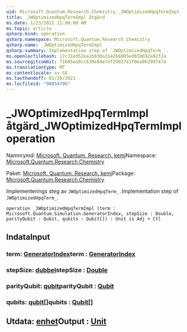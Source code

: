 ```yaml
---
uid: Microsoft.Quantum.Research.Chemistry._JWOptimizedHpqTermImpl
title: _JWOptimizedHpqTermImpl åtgärd
ms.date: 1/23/2021 12:00:00 AM
ms.topic: article
qsharp.kind: operation
qsharp.namespace: Microsoft.Quantum.Research.Chemistry
qsharp.name: _JWOptimizedHpqTermImpl
qsharp.summary: Implementation step of `JWOptimizedHpqTerm_`.
ms.openlocfilehash: 17c31ed52ea2b830a314266005ed65b692a92f2a
ms.sourcegitcommit: 71605ea9cc630e84e7ef29027e1f0ea06299747e
ms.translationtype: MT
ms.contentlocale: sv-SE
ms.lasthandoff: 01/26/2021
ms.locfileid: "98854796"
---
```

# <a name="_jwoptimizedhpqtermimpl-operation"></a><span data-ttu-id="3da79-102">_JWOptimizedHpqTermImpl åtgärd</span><span class="sxs-lookup"><span data-stu-id="3da79-102">_JWOptimizedHpqTermImpl operation</span></span>

<span data-ttu-id="3da79-103">Namnrymd: [Microsoft. Quantum. Research. kemi](xref:Microsoft.Quantum.Research.Chemistry)</span><span class="sxs-lookup"><span data-stu-id="3da79-103">Namespace: [Microsoft.Quantum.Research.Chemistry](xref:Microsoft.Quantum.Research.Chemistry)</span></span>

<span data-ttu-id="3da79-104">Paket: [Microsoft. Quantum. Research. kemi](https://nuget.org/packages/Microsoft.Quantum.Research.Chemistry)</span><span class="sxs-lookup"><span data-stu-id="3da79-104">Package: [Microsoft.Quantum.Research.Chemistry](https://nuget.org/packages/Microsoft.Quantum.Research.Chemistry)</span></span>


<span data-ttu-id="3da79-105">Implementerings steg av `JWOptimizedHpqTerm_` .</span><span class="sxs-lookup"><span data-stu-id="3da79-105">Implementation step of `JWOptimizedHpqTerm_`.</span></span>

```qsharp
operation _JWOptimizedHpqTermImpl (term : Microsoft.Quantum.Simulation.GeneratorIndex, stepSize : Double, parityQubit : Qubit, qubits : Qubit[]) : Unit is Adj + Ctl
```


## <a name="input"></a><span data-ttu-id="3da79-106">Indata</span><span class="sxs-lookup"><span data-stu-id="3da79-106">Input</span></span>

### <a name="term--generatorindex"></a><span data-ttu-id="3da79-107">term: [GeneratorIndex](xref:Microsoft.Quantum.Simulation.GeneratorIndex)</span><span class="sxs-lookup"><span data-stu-id="3da79-107">term : [GeneratorIndex](xref:Microsoft.Quantum.Simulation.GeneratorIndex)</span></span>




### <a name="stepsize--double"></a><span data-ttu-id="3da79-108">stepSize: [dubbel](xref:microsoft.quantum.lang-ref.double)</span><span class="sxs-lookup"><span data-stu-id="3da79-108">stepSize : [Double](xref:microsoft.quantum.lang-ref.double)</span></span>




### <a name="parityqubit--qubit"></a><span data-ttu-id="3da79-109">parityQubit: [qubit](xref:microsoft.quantum.lang-ref.qubit)</span><span class="sxs-lookup"><span data-stu-id="3da79-109">parityQubit : [Qubit](xref:microsoft.quantum.lang-ref.qubit)</span></span>




### <a name="qubits--qubit"></a><span data-ttu-id="3da79-110">qubits: [qubit](xref:microsoft.quantum.lang-ref.qubit)[]</span><span class="sxs-lookup"><span data-stu-id="3da79-110">qubits : [Qubit](xref:microsoft.quantum.lang-ref.qubit)[]</span></span>





## <a name="output--unit"></a><span data-ttu-id="3da79-111">Utdata: [enhet](xref:microsoft.quantum.lang-ref.unit)</span><span class="sxs-lookup"><span data-stu-id="3da79-111">Output : [Unit](xref:microsoft.quantum.lang-ref.unit)</span></span>

